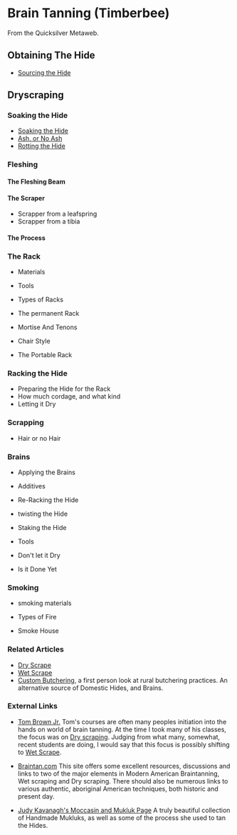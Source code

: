 
# Brain Tanning (Timberbee)

From the Quicksilver Metaweb.


## Obtaining The Hide


* [Sourcing the Hide](/brain-tanning-sourcing-the-hide-timberbee)

## Dryscraping



### Soaking the Hide


* [Soaking the Hide](/brain-tanning-soaking-the-hide-timberbee)
* [Ash, or No Ash](/brain-tanning-the-use-of-ash-timberbee)
* [Rotting the Hide](/brain-tanning-rotting-the-hide-timberbee)

### Fleshing



#### The Fleshing Beam



#### The Scraper


* Scrapper from a leafspring
* Scrapper from a tibia

#### The Process



### The Rack


* Materials
* Tools
* Types of Racks

* The permanent Rack

* Mortise And Tenons
* Chair Style
* The Portable Rack

### Racking the Hide


* Preparing the Hide for the Rack
* How much cordage, and what kind
* Letting it Dry


### Scrapping


* Hair or no Hair


### Brains


* Applying the Brains

* Additives
* Re-Racking the Hide

* twisting the Hide
* Staking the Hide

* Tools
* Don't let it Dry
* Is it Done Yet

### Smoking


* smoking materials
* Types of Fire

* Smoke House






### Related Articles


* [Dry Scrape](/dry-scrape-timberbee)
* [Wet Scrape](/wet-scrape-timberbee)
* [Custom Butchering](/black-coffee-timberbee), a first person look at rural butchering practices. An alternative source of Domestic Hides, and Brains.


### External Links


* [Tom Brown Jr.](/http-www-trackerschool-com) Tom's courses are often many peoples initiation into the hands on world of brain tanning. At the time I took many of his classes, the focus was on  [Dry scraping](/dry-scraping-timberbee). Judging from what many, somewhat, recent students are doing, I would say that this focus is possibly shifting to  [Wet Scrape](/wet-scrape-timberbee).


* [Braintan.com](/http-braintan-com-toc-html) This site offers some excellent resources, discussions and links to two of the major elements in Modern American Braintanning, Wet scraping and Dry scraping. There should also be numerous links to various authentic, aboriginal American techniques, both historic and present day.


* [Judy Kavanagh's Moccasin and Mukluk Page](/http-jumaka-com-moccasins) A truly beautiful collection of Handmade Mukluks, as well as some of the process she used to tan the Hides.
